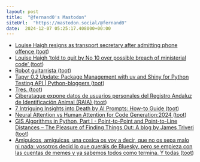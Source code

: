 ```yaml
---
layout: post
title:  "@fernand0's Mastodon"
siteUrl:  "https://mastodon.social/@fernand0"
date:  2024-12-07 05:25:17.408000+00:00
---
```

*  [Louise Haigh resigns as transport secretary after admitting phone offence ](https://www.theguardian.com/politics/2024/nov/29/louise-haigh-resigns-as-transport-secretar) ([toot](https://mastodon.social/@fernand0/113609874958341059))
*  [Louise Haigh ‘told to quit by No 10 over possible breach of ministerial code’ ](https://www.theguardian.com/politics/2024/nov/29/louise-haigh-told-to-quit-by-no-10-over-possible-breach-of-ministerial-cod) ([toot](https://mastodon.social/@fernand0/113609271480803595))
*  [Robot guitarrista ](https://www.flickr.com/photos/fernand0/54174894032) ([toot](https://mastodon.social/@fernand0/113609256338111351))
*  [Tapyr 0.2 Update: Package Management with uv and Shiny for Python Testing API \| Python-bloggers ](https://python-bloggers.com/2024/11/tapyr-0-2-update-package-management-with-uv-and-shiny-for-python-testing-api) ([toot](https://mastodon.social/@fernand0/113607272551331215))
*  [Tres. ](https://avecesunafoto.wordpress.com/2024/12/06/tres) ([toot](https://mastodon.social/@fernand0/113607197857930953))
*  [Ciberataque expone datos de usuarios personales del Registro Andaluz de Identificación Animal (RAIA) ](https://unaaldia.hispasec.com/2024/11/ciberataque-expone-datos-de-usuarios-personales-del-registro-andaluz-de-identificacion-animal-raia.htm) ([toot](https://mastodon.social/@fernand0/113607074302500915))
*  [7 Intriguing Insights into Death by AI Prompts: How-to Guide ](https://thedatascientist.com/7-intriguing-insights-into-death-by-ai-prompts) ([toot](https://mastodon.social/@fernand0/113606858108415087))
*  [Neural Attention vs Human Attention for Code Generation:2024 ](https://thedatascientist.com/neural-attention-vs-human-attention) ([toot](https://mastodon.social/@fernand0/113606514428670379))
*  [GIS Algorithms in Python, Part I - Point-to-Point and Point-to-Line Distances – The Pleasure of Finding Things Out: A blog by James Triveri ](https://www.jtrive.com/posts/gis-algorithms-in-python-1/gis-algorithms-in-python-1.htm) ([toot](https://mastodon.social/@fernand0/113605960298573944))
*  [Amiguicos, amiguicas, una cosica os voy a decir, que no os sepa malo ni nada: vosotros decid lo que queráis de Bluesky, pero se empieza con las cuentas de memes y ya sabemos todos como termina. Y todas ](https://mastodon.social/@fernand0/113605689515996812) ([toot](https://mastodon.social/@fernand0/113605689515996812))
